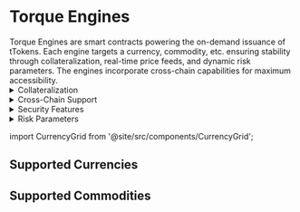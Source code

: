 # Torque Engines

<div class="intro-description">
Torque Engines are smart contracts powering the on-demand issuance of tTokens. Each engine targets a currency, commodity, etc. ensuring stability through collateralization, real-time price feeds, and dynamic risk parameters. The engines incorporate cross-chain capabilities for maximum accessibility.
</div>

<div class="faq-container">

<details>
<summary>Collateralization</summary>
<div>
Supply and redeem approved collateral with real-time Chainlink price feeds, health factor monitoring, and automated liquidation protection.
</div>
</details>

<details>
<summary>Cross-Chain Support</summary>
<div>
LayerZero integrated for cross-chain minting and burning with secure message passing.
</div>
</details>

<details>
<summary>Security Features</summary>
<div>
Reentrancy protection, oracle validation, health checks, and liquidation incentives.
</div>
</details>

<details>
<summary>Risk Parameters</summary>
<div class="faq-reward">
98% liquidation threshold on stable assets (volatile assets typically see lower), 20% liquidation bonus, and minimum health factor requirements.
</div>
</details>

</div>

import CurrencyGrid from '@site/src/components/CurrencyGrid';

## Supported Currencies

<CurrencyGrid type="currencies" />

## Supported Commodities

<CurrencyGrid type="commodities" /> 